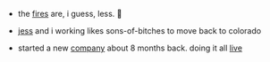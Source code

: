 - the [fires](https://photos.app.goo.gl/Kjipk8eKT88CtSRSA) are, i guess, less. 💙

- [jess](https://photos.app.goo.gl/MpSigk5BJwqeouiUA) and i working likes sons-of-bitches to move back to colorado

- started a new [company](https://syntheticecho.com) about 8 months back.  doing it all [live](/purls/disco)
